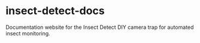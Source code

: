 # insect-detect-docs
 Documentation website for the Insect Detect DIY camera trap for automated insect monitoring.
